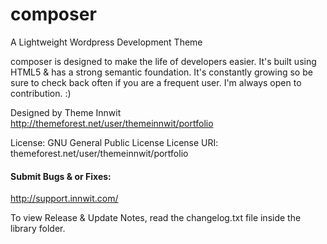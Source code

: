 # composer
A Lightweight Wordpress Development Theme

composer is designed to make the life of developers easier. It's built
using HTML5 & has a strong semantic foundation.
It's constantly growing so be sure to check back often if you are a
frequent user. I'm always open to contribution. :)

Designed by Theme Innwit
http://themeforest.net/user/themeinnwit/portfolio

License: GNU General Public License
License URI: themeforest.net/user/themeinnwit/portfolio

#### Submit Bugs & or Fixes:
http://support.innwit.com/

To view Release & Update Notes, read the changelog.txt file inside
the library folder.